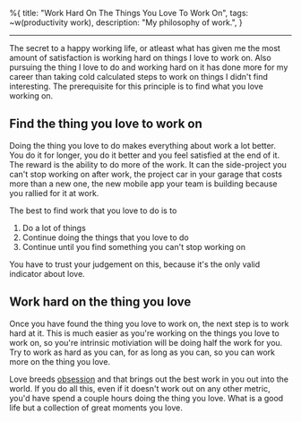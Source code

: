 %{
  title: "Work Hard On The Things You Love To Work On",
  tags: ~w(productivity work),
  description: "My philosophy of work.",
}

---

The secret to a happy working life, or atleast what has given me the most amount of satisfaction is working hard on things I love to work on. Also pursuing the thing I love to do and working hard on it has done more for my career than taking cold calculated steps to work on things I didn't find interesting. The prerequisite for this principle is to find what you love working on.

## Find the thing you love to work on

Doing the thing you love to do makes everything about work a lot better. You do it for longer, you do it better and you feel satisfied at the end of it. The reward is the ability to do more of the work. It can the side-project you can't stop working on after work, the project car in your garage that costs more than a new one, the new mobile app your team is building because you rallied for it at work. 

The best to find work that you love to do is to 
1. Do a lot of things
2. Continue doing the things that you love to do
3. Continue until you find something you can't stop working on

You have to trust your judgement on this, because it's the only valid indicator about love.

## Work hard on the thing you love
Once you have found the thing you love to work on, the next step is to work hard at it. This is much easier as you're working on the things you love to work on, so you're intrinsic motiviation will be doing half the work for you. Try to work as hard as you can, for as long as you can, so you can work more on the thing you love.

Love breeds [obsession](/obsessive) and that brings out the best work in you out into the world. If you do all this, even if it doesn't work out on any other metric, you'd have spend a couple hours doing the thing you love. What is a good life but a collection of great moments you love.
